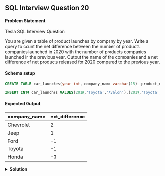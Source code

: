 ## SQL Interview Question 20

#### Problem Statement

<bold>Tesla SQL Interview Question</bold>

You are given a table of product launches by company by year.
Write a query to count the net difference between the number of products companies launched in 2020 with the number of products companies launched in the previous year.
Output the name of the companies and a net difference of net products released for 2020 compared to the previous year.

#### Schema setup

```sql
CREATE TABLE car_launches(year int, company_name varchar(15), product_name varchar(30));

INSERT INTO car_launches VALUES(2019,'Toyota','Avalon'),(2019,'Toyota','Camry'),(2020,'Toyota','Corolla'),(2019,'Honda','Accord'),(2019,'Honda','Passport'),(2019,'Honda','CR-V'),(2020,'Honda','Pilot'),(2019,'Honda','Civic'),(2020,'Chevrolet','Trailblazer'),(2020,'Chevrolet','Trax'),(2019,'Chevrolet','Traverse'),(2020,'Chevrolet','Blazer'),(2019,'Ford','Figo'),(2020,'Ford','Aspire'),(2019,'Ford','Endeavour'),(2020,'Jeep','Wrangler');
```

#### Expected Output

| company_name | net_difference |
|--------------|----------------|
| Chevrolet    | 2              |
| Jeep         | 1              |
| Ford         | -1             |
| Toyota       | -1             |
| Honda        | -3             |

<details>
<summary><strong>Solution</strong></summary>

```sql
SELECT
    company_name,
    COUNT(DISTINCT CASE WHEN year = 2020 THEN product_name ELSE NULL END) - COUNT(DISTINCT CASE WHEN year = 2019 THEN product_name ELSE NULL END) AS net_difference
FROM car_launches
GROUP BY company_name
ORDER BY net_difference DESC;
```
</details>
